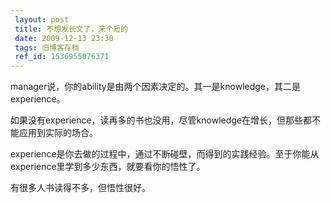 ```yaml
---
 layout: post
 title: 不想发长文了，来个短的
 date: 2009-12-13 23:30
 tags: 旧博客存档
 ref_id: 1536955076371
---
```

manager说，你的ability是由两个因素决定的。其一是knowledge，其二是experience。

如果没有experience，读再多的书也没用，尽管knowledge在增长，但那些都不能应用到实际的场合。

experience是你去做的过程中，通过不断碰壁，而得到的实践经验。至于你能从experience里学到多少东西，就要看你的悟性了。

有很多人书读得不多，但悟性很好。

